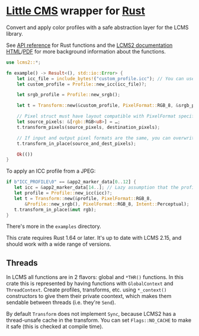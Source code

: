 # [Little CMS](http://www.littlecms.com) wrapper for [Rust](https://www.rust-lang.org/)

Convert and apply color profiles with a safe abstraction layer for the LCMS library.

See [API reference](https://docs.rs/lcms2/) for Rust functions and the [LCMS2 documentation HTML](https://kornelski.github.io/rust-lcms2-sys/)/[PDF](http://www.littlecms.com/LittleCMS2.8%20API.pdf) for more background information about the functions.

```rust
use lcms2::*;

fn example() -> Result<(), std::io::Error> {
    let icc_file = include_bytes!("custom_profile.icc"); // You can use Profile::new_file("path"), too
    let custom_profile = Profile::new_icc(icc_file)?;

    let srgb_profile = Profile::new_srgb();

    let t = Transform::new(&custom_profile, PixelFormat::RGB_8, &srgb_profile, PixelFormat::RGB_8, Intent::Perceptual);

    // Pixel struct must have layout compatible with PixelFormat specified in new()
    let source_pixels: &[rgb::RGB<u8>] = …;
    t.transform_pixels(source_pixels, destination_pixels);

    // If input and output pixel formats are the same, you can overwrite them instead of copying
    t.transform_in_place(source_and_dest_pixels);

    Ok(())
}
```

To apply an ICC profile from a JPEG:

```rust
if b"ICC_PROFILE\0" == &app2_marker_data[0..12] {
   let icc = &app2_marker_data[14..]; // Lazy assumption that the profile is smaller than 64KB
   let profile = Profile::new_icc(icc)?;
   let t = Transform::new(&profile, PixelFormat::RGB_8,
       &Profile::new_srgb(), PixelFormat::RGB_8, Intent::Perceptual);
   t.transform_in_place(&mut rgb);
}
```

There's more in the `examples` directory.

This crate requires Rust 1.64 or later. It's up to date with LCMS 2.15, and should work with a wide range of versions.

## Threads

In LCMS all functions are in 2 flavors: global and `*THR()` functions. In this crate this is represented by having functions with `GlobalContext` and `ThreadContext`. Create profiles, transforms, etc. using `*_context()` constructors to give them their private coontext, which makes them sendable between threads (i.e. they're `Send`).

By default `Transform` does not implement `Sync`, because LCMS2 has a thread-unsafe cache in the transform. You can set `Flags::NO_CACHE` to make it safe (this is checked at compile time).
